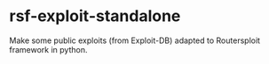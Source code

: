 # rsf-exploit-standalone
Make some public exploits (from Exploit-DB) adapted to Routersploit framework in python.
